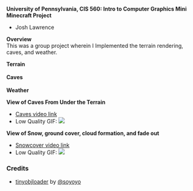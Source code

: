 **University of Pennsylvania, CIS 560: Intro to Computer Graphics
Mini Minecraft Project**

* Josh Lawrence

**Overview**<br />
This was a group project wherein I Implemented the terrain rendering, caves, and weather. 

**Terrain**<br />
<br />
**Caves**<br />
<br />
**Weather**<br />

**View of Caves From Under the Terrain**<br />
* [Caves video link](https://player.vimeo.com/video/239890456)
* Low Quality GIF:
![](img/caves.gif)

**View of Snow, ground cover, cloud formation, and fade out**<br />
* [Snowcover video link](https://player.vimeo.com/video/239890456)
* Low Quality GIF:
![](img/snowcover.gif)



### Credits
* [tinyobjloader](https://github.com/syoyo/tinyobjloader) by [@soyoyo](https://github.com/syoyo)
